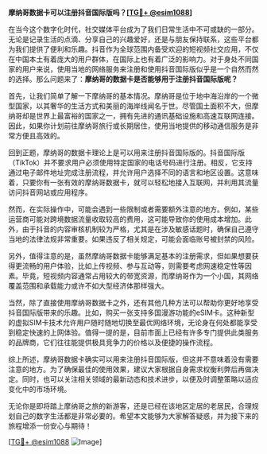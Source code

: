 **摩纳哥数据卡可以注册抖音国际版吗？[[TG💪+ @esim1088](https://t.me/s/esim1088)]**

在当今这个数字化时代，社交媒体平台成为了我们日常生活中不可或缺的一部分。无论是记录生活的点滴、分享自己的兴趣爱好，还是与朋友保持联系，这些平台都为我们提供了便利和乐趣。抖音作为全球范围内备受欢迎的短视频社交应用，不仅在中国本土有着庞大的用户群体，在国际上也有着广泛的影响力。对于身处不同国家的用户来说，使用当地的网络服务来注册和使用抖音国际版似乎是一个自然而然的选择。那么问题来了：**摩纳哥的数据卡是否能够用于注册抖音国际版呢？**

首先，让我们简单了解一下摩纳哥的基本情况。摩纳哥是位于地中海沿岸的一个微型国家，以其奢华的生活方式和美丽的海岸线闻名于世。尽管国土面积不大，但摩纳哥却是世界上最富裕的国家之一，拥有先进的通讯基础设施和高速互联网连接。因此，如果你计划前往摩纳哥旅行或长期居住，使用当地提供的移动通信服务是非常方便且高效的。

回到正题，摩纳哥的数据卡理论上是可以用来注册抖音国际版的。抖音国际版（TikTok）并不要求用户必须使用特定国家的电话号码进行注册。相反，它支持通过电子邮件地址完成注册流程，并允许用户选择不同的语言和地区设置。这意味着，只要你有一张有效的摩纳哥数据卡，就可以轻松地接入互联网，并利用其流量访问抖音网站或应用程序。

然而，在实际操作中，可能会遇到一些限制或者需要额外注意的地方。例如，某些运营商可能对跨境数据流量收取较高的费用，这可能导致你的使用成本增加。此外，由于抖音的内容审核机制较为严格，尤其是在涉及敏感话题时，确保自己遵守当地的法律法规非常重要。如果违反了相关规定，可能会面临账号被封禁的风险。

另外，值得注意的是，虽然摩纳哥数据卡能够满足基本的注册需求，但如果想要获得更流畅的用户体验，比如上传视频、参与互动等，则需要考虑网速稳定性等因素。毕竟，短视频内容通常占用较大的带宽资源，而摩纳哥作为一个小国，其网络覆盖范围和承载能力或许不如大型经济体那样强大。

当然，除了直接使用摩纳哥数据卡之外，还有其他几种方法可以帮助你更好地享受抖音国际版带来的乐趣。比如，购买一张支持多国漫游功能的eSIM卡。这种新型的虚拟SIM卡技术允许用户随时随地切换至最优网络环境，无论身在何处都能享受到稳定快速的上网体验。值得一提的是，目前市面上已经有许多专门提供此类服务的品牌商，它们往往能提供极具竞争力的价格以及便捷的操作流程。

综上所述，摩纳哥数据卡确实可以用来注册抖音国际版，但这并不意味着没有需要注意的地方。为了确保最佳的使用效果，建议大家根据自身需求权衡利弊后再做决定。同时，也可以关注相关领域的最新动态和技术进步，以便及时调整策略以适应变化中的市场环境。

无论你是即将踏上摩纳哥之旅的新游客，还是已经在该地区定居的老居民，合理规划自己的数字生活都是非常必要的。希望本文能够为大家解答疑惑，并为接下来的旅程增添一份安心与期待！

[[TG💪+ @esim1088](https://t.me/s/esim1088) ![Image](https://i.postimg.cc/4NQfJmqS/Snipaste-2025-05-13-00-14-12.png)]